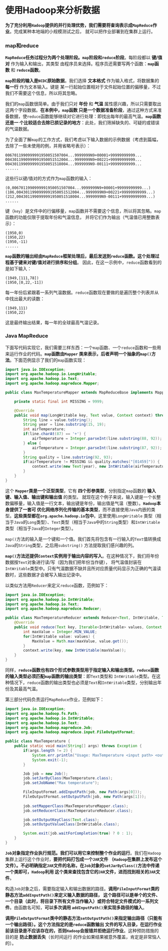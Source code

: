 使用Hadoop来分析数据
===============================================================================
**为了充分利用`Hadoop`提供的并行处理优势，我们需要将查询表示成`MapReduce`作业**。完成某种本地端的小规模测试之后，
就可以把作业部署到在集群上运行。

### map和reduce
**`MapReduce`任务过程分为两个处理阶段。`map`阶段和`reduce`阶段**。每阶段都以 **键/值对** 作为输入和输出，其类型
由程序员来选择。程序员还需要写两个函数：**`map`函数** 和 **`reduce`函数**。

**`map`阶段的输入是`NCDC`原始数据**。我们选择 **文本格式** 作为输入格式，将数据集的 **每一行** 作为文本输入。键是
某一行起始位置相对于文件起始位置的偏移量，不过我们不需要这个信息，所以将其忽略。

我们的`map`函数很简单。由于我们只对 **年份** 和 **气温** 属性感兴趣，所以只需要取出这两个字段数据。**在本例中，`map`函数
只是一个数据准备阶段**，通过这种方式来准备数据，使`reduce`函数能够继续对它进行处理：即找出每年的最高气温。**`map`函数还是一
个比较适合去除已损记录的地方**：此处，我们筛掉缺失的、可疑的或错误的气温数据。

为了全面了解`map`的工作方式，我们考虑以下输入数据的示例数据（考虑到篇幅，去除了一些未使用的例，并用省略号表示）：
```
0067011990999991950051507004...9999999N9+00001+99999999999...
0043011990999991950051512004...9999999N9+00221+99999999999...
0043011990999991950051518004...9999999N9-00111+99999999999...
......
```
这些行以键/值对的方式作为`map`函数的输入：
```
(0,0067011990999991950051507004...9999999N9+00001+99999999999...)
(106,0043011990999991950051512004...9999999N9+00221+99999999999...)
(212,0043011990999991950051518004...9999999N9-00111+99999999999...)
......
```
键（`key`）是文件中的行偏移量，`map`函数并不需要这个信息，所以将其忽略。`map`函数的功能仅限于提取年份和气温信息，
并将它们作为输出（气温值已用整数表示）：
```
(1950,0)
(1950,22)
(1950,-11)
......
```
**`map`函数的输出经由`MapReduce`框架处理后，最后发送到`reduce`函数。这个处理过程基于键来对键/值对进行排序和分组**。
因此，在这一示例中，`reduce`函数看到的是如下输入：
```
(1949,[111,78])
(1950,[0,22,-11])
```
每一年份后紧跟着一系列气温数据。`reduce`函数现在要做的是遍历整个列表并从中找出最大的读数：
```
(1949,111)
(1950,22)
```
这是最终输出结果，每一年的全球最高气温记录。

### Java MapReduce
下面写代码实现它，我们需要三样东西：一个`map`函数、一个`reduce`函数和一些用来运行作业的代码。**`map`函数由`Mapper`
类来表示，后者声明一个抽象的`map()`方法**。下面范例显示了我们的`map`函数实现：
```java
import java.io.IOException;
import org.apache.hadoop.io.LongWritable;
import org.apache.hadoop.io.Text;
import org.apache.hadoop.mapreduce.Mapper;

public class MaxTemperatureMapper extends MapReduceBase implements Mapper<LongWritable,Text,IntWritable> {

    private static final int MISSING = 9999;

    @Override
    public void map(LongWritable key, Text value, Context context) throws IOException, InterruptedException {
        String line = value.toString();
        String year = line.substring(15, 19);
        int airTemperature;
        if(line.charAt(87) == '+') {
            airTemperature = Integer.parseInt(line.substring(88, 92));
        } else {
            airTemperature = Integer.parseInt(line.substring(87, 92));
        }
        String quality = line.substring(92, 93);
        if(airTemperature != MISSING && quality.matches("[01459]")) {
            context.write(new Text(year), new IntWritable(airTemperauture));
        }
    }
}
```
这个 **`Mapper`类是一个泛型类型**，它有 **四个形参类型**，分别指定`map`函数的 **输入键、输入值、输出键和输出值** 的类型。
就现在这个例子来说，输入键是一个长整数偏移量，输入值是一行文本，输出键是年份，输出值是气温（整数）。**`Hadoop`本身提供了一套可
优化网络序列化传输的基本类型**，而不直接使用`Java`内嵌的类型。**这些类型都在`org.apache.hadoop.io`包中**。这里使用`LongWritable`
类型（相当于`Java`的`Long`类型）、`Text`类型（相当于`Java`中的`String`类型）和`IntWritable`类型（相当于`Java`的`Integer`类型）。

`map()`方法的输入是一个键和一个值。我们首先将包含有一行输入的`Text`值转换成`Java`的`String`类型，之后用`substring()`
方法提取我们感兴趣的列。

**`map()`方法还提供`Context`实例用于输出内容的写入**。在这种情况下，我们将年份数据按`Text`对象进行读/写（因为我们把年份当作键），
将气温值封装在`IntWritable`类型中。只有气温数据不缺并且所对应质量代码显示为正确的气温读数时，这些数据才会被写入输出记录中。

以类似方法用`Reducer`来定义`reduce`函数，范例如下：
```java
import java.io.IOException;
import org.apache.hadoop.io.IntWritable;
import org.apache.hadoop.io.Text;
import org.apache.hadoop.mapreduce.Reducer;

public class MaxTemperatureReducer extends Reducer<Text, IntWritable, Text, IntWritable> {
    @Override
    public void reduce(Text key, Iterable<IntWritable> values, Context context) throws IOException, InterruptedException {
        int maxValue = Integer.MIN_VALUE;
        for(IntWritable value: values) {
            MaxValue = Math.max(maxValue, value.get());
        }
        context.write(key, new IntWritable(maxValue));
    }
}
```
同样，**`reduce`函数也有四个形式参数类型用于指定输入和输出类型。`reduce`函数的输入类型必须匹配`map`函数的输出类型**：即`Text`类型和
`IntWritable`类型。在这种情况下，`reduce`函数的输出类型也必须是`Text`和`IntWritable`类型，分别输出年份及其最高气温。

第三部分代码负责运行`MapReduce`作业，范例如下：
```java
import java.io.IOException;
import org.apache.hadoop.fs.Path;
import org.apache.hadoop.io.IntWritable;
import org.apache.hadoop.io.Text;
import org.apache.hadoop.mapreduce.Job;
import org.apache.hadoop.mapreduce.input.FileOutputFormat;

public class MaxTemperature {
    public static void main(String[] args) throws Exception {
        if(args.length != 2) {
            System.err.println("Usage: MaxTemperature <input path> <output path>");
            System.exit(-1);
        }

        Job job = new Job();
        job.setJarByClass(MaxTemperature.class);
        job.setJobName("Max temperature");

        FileInputFormat.addInputPath(job, new Path(args[0]));
        FileOutputFormat.setOutputPath(job, new Path(args[1]));
        
        job.setMapperClass(MaxTemperatureMapper.class);
        job.setReducerClass(MaxTemperatureReducer.class);

        job.setOutputKeyClass(Text.class);
        job.setOutputValueClass(IntWritable.class);

        System.exit(job.waitForCompletion(true) ? 0 : 1);
    }
}
```
**`Job`对象指定作业执行规范。我们可以用它来控制整个作业的运行**。我们在`Hadoop`集群上运行这个作业时，**要把代码打包成一个`JAR`文件
（`Hadoop`在集群上发布这个文件）。不必明确指定`JAR`文件的名称，在`Job`对象的`setJarByClass()`方法中传递一个类即可，`Hadoop`利用
这个类来查找包含它的`JAR`文件，进而找到相关的`JAR`文件**。

构造`Job`对象之后，需要指定输入和输出数据的路径。**调用`FileInputFormat`类的静态方法`addInputPath()`来定义输入数据的路径，
这个路径可以是单个的文件、一个目录（此时，将目录下所有文件当作输入）或符合特定文件模式的一系列文件**。由函数名可知，**可以多次调用
`addInputPath()`来实现多路径的输入**。

**调用`FileOutputFormat`类中的静态方法`setOutputPath()`来指定输出路径（只能有一个输出路径）。这个方法指定的是`reduce`函数输出
文件的写入目录，在运行作业前该目录是不应该存在的，否则`Hadoop`会报错并拒绝运行作业**。这种预防措施的目的是 **防止数据丢失**（长时间运行
的作业如果结果被意外覆盖，肯定是非常恼人的）。













